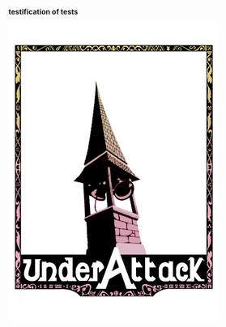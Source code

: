 <b>testification of tests</b>
<div><img src="items/UnderAttackLogo.png" width="416" height="588"></div>
